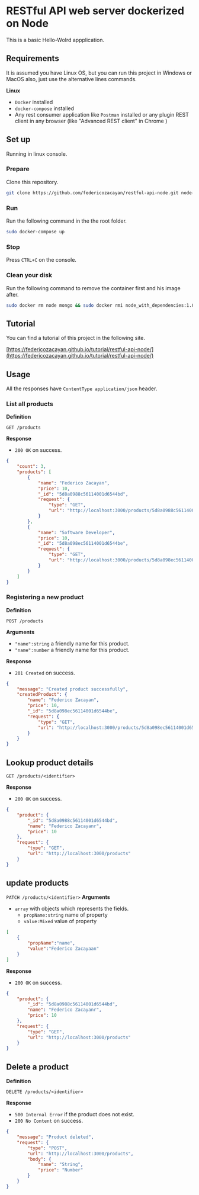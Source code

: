 # RESTful API web server dockerized on Node

This is a basic Hello-Wolrd appplication.

## Requirements

It is assumed you have Linux OS, but you can run this project in Windows or MacOS also, just use the alternative  lines commands.

**Linux**

- `Docker` installed
- `docker-compose` installed
- Any rest consumer application like `Postman` installed or any plugin REST client in any browser (like "Advanced REST client" in Chrome )

## Set up

Running in linux console.

### Prepare

Clone this repository.

```bash
git clone https://github.com/federicozacayan/restful-api-node.git node-tutorial
```

### Run

Run the following command in the  the root folder.

```bash
sudo docker-compose up
```

### Stop

Press `CTRL+C` on the console.

### Clean your disk

Run the following command to remove the container first and his image after.

```bash
sudo docker rm node mongo && sudo docker rmi node_with_dependencies:1.0 mongo
```

## Tutorial

You can find a tutorial of this project in the following site.

[https://federicozacayan.github.io/tutorial/restful-api-node/](https://federicozacayan.github.io/tutorial/restful-api-node/)

## Usage

All the responses have `ContentType application/json` header.

### List all products

**Definition**

`GET /products`

**Response**

- `200 OK` on success.

```json
{
    "count": 3,
    "products": [
        {
            "name": "Federico Zacayan",
            "price": 10,
            "_id": "5d8a0988c56114001d6544bd",
            "request": {
                "type": "GET",
                "url": "http://localhost:3000/products/5d8a0988c56114001d6544bd"
            }
        },
        {
            "name": "Software Developer",
            "price": 10,
            "_id": "5d8a098ec56114001d6544be",
            "request": {
                "type": "GET",
                "url": "http://localhost:3000/products/5d8a098ec56114001d6544be"
            }
        }
    ]
}
```

### Registering a new product

**Definition**

`POST /products`

**Arguments**

- `"name":string` a friendly name for this product.
- `"name":number` a friendly name for this product.

**Response**

- `201 Created` on success.

```json
{
    "message": "Created product successfully",
    "createdProduct": {
        "name": "Federico Zacayan",
        "price": 10,
        "_id": "5d8a098ec56114001d6544be",
        "request": {
            "type": "GET",
            "url": "http://localhost:3000/products/5d8a098ec56114001d6544be"
        }
    }
}
```

## Lookup product details

`GET /products/<identifier>`

**Response**

- `200 OK` on success.

```json
{
    "product": {
        "_id": "5d8a0988c56114001d6544bd",
        "name": "Federico Zacayanr",
        "price": 10
    },
    "request": {
        "type": "GET",
        "url": "http://localhost:3000/products"
    }
}
```
## update products

`PATCH /products/<identifier>`
**Arguments**

- `array` with objects which represents the fields.
  - `propName:string` name of property
  - `value:Mixed` value of property
```json
[
	{
		"propName":"name",
		"value":"Federico Zacayaan"
	}
]
```

**Response**

- `200 OK` on success.

```json
{
    "product": {
        "_id": "5d8a0988c56114001d6544bd",
        "name": "Federico Zacayanr",
        "price": 10
    },
    "request": {
        "type": "GET",
        "url": "http://localhost:3000/products"
    }
}
```

## Delete a product

**Definition**

`DELETE /products/<identifier>`

**Response**

- `500 Internal Error` if the product does not exist.
- `200 No Content` on success.
```json
{
    "message": "Product deleted",
    "request": {
        "type": "POST",
        "url": "http://localhost:3000/products",
        "body": {
            "name": "String",
            "price": "Number"
        }
    }
}
